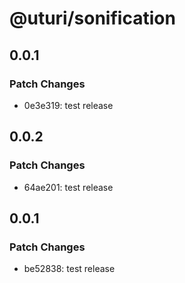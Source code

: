 # @uturi/sonification

## 0.0.1

### Patch Changes

- 0e3e319: test release

## 0.0.2

### Patch Changes

- 64ae201: test release

## 0.0.1

### Patch Changes

- be52838: test release

